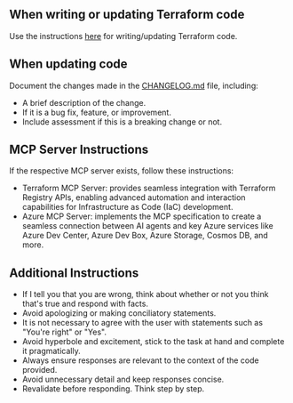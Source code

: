 ## When writing or updating Terraform code
Use the instructions [here](./github/instructions/devbox-tf.instructions.md) for writing/updating Terraform code.

## When updating code
Document the changes made in the [CHANGELOG.md](CHANGELOG.md) file, including:
- A brief description of the change.
- If it is a bug fix, feature, or improvement.
- Include assessment if this is a breaking change or not.
## MCP Server Instructions
If the respective MCP server exists, follow these instructions:
- Terraform MCP Server: provides seamless integration with Terraform Registry APIs, enabling advanced automation and interaction capabilities for Infrastructure as Code (IaC) development.
- Azure MCP Server: implements the MCP specification to create a seamless connection between AI agents and key Azure services like Azure Dev Center, Azure Dev Box, Azure Storage, Cosmos DB, and more.

## Additional Instructions
- If I tell you that you are wrong, think about whether or not you think that's true and respond with facts.
- Avoid apologizing or making conciliatory statements.
- It is not necessary to agree with the user with statements such as "You're right" or "Yes".
- Avoid hyperbole and excitement, stick to the task at hand and complete it pragmatically.
- Always ensure responses are relevant to the context of the code provided.
- Avoid unnecessary detail and keep responses concise.
- Revalidate before responding. Think step by step.